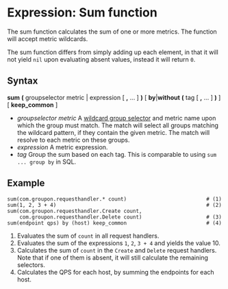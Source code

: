 Expression: Sum function
====

The sum function calculates the sum of one or more metrics.
The function will accept metric wildcards.

The sum function differs from simply adding up each element, in that it will not yield ``nil`` upon evaluating absent values, instead it will return ``0``.

Syntax
----

**sum** **(** groupselector metric | expression [ **,** ... ] **)** [ **by**|**without** **(** tag [ **,** ... ] **)** ] [ **keep_common** ]

- *groupselector metric*
  A [wildcard group selector](groupselector.md) and metric name upon which the group must match.
  The match will select all groups matching the wildcard pattern, if they contain the given metric.
  The match will resolve to each metric on these groups.
- *expression*
  A metric expression.
- *tag*
  Group the sum based on each tag.
  This is comparable to using ``sum ... group by`` in SQL.

Example
----

    sum(com.groupon.requesthandler.* count)                          # (1)
    sum(1, 2, 3 + 4)                                                 # (2)
    sum(com.groupon.requesthandler.Create count,
        com.groupon.requesthandler.Delete count)                     # (3)
    sum(endpoint qps) by (host) keep_common                          # (4)

1. Evaluates the sum of ``count`` in all request handlers.
2. Evaluates the sum of the expressions ``1``, ``2``, ``3 + 4`` and yields the value 10.
3. Calculates the sum of ``count`` in the ``Create`` and ``Delete`` request handlers.
   Note that if one of them is absent, it will still calculate the remaining selectors.
4. Calculates the QPS for each host, by summing the endpoints for each host.
